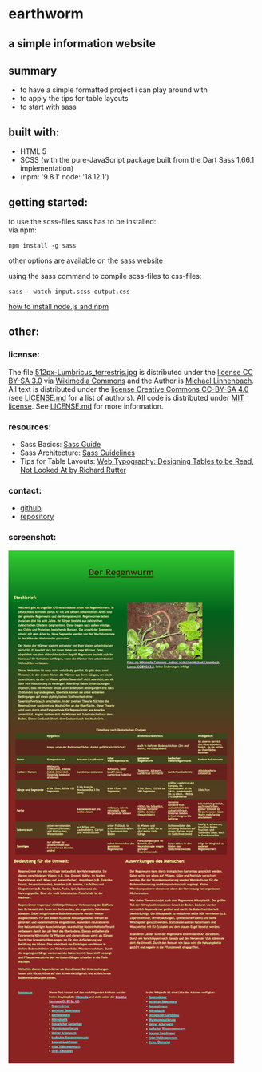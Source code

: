 # earthworm
 ## a simple information website
 ## summary
 * to have a simple formatted project i can play around with  
 * to apply the tips for table layouts  
 * to start with sass
 ## built with:
 * HTML 5  
 * SCSS (with the pure-JavaScript package built from the Dart Sass 1.66.1 implementation)  
 * (npm: '9.8.1' node: '18.12.1')
 ## getting started:
 to use the scss-files sass has to be installed:  
 via npm:  

    npm install -g sass
 other options are available on the [sass website](https://sass-lang.com/install/)

 using the sass command to compile scss-files to css-files:

    sass --watch input.scss output.css

 [how to install node.js and npm](https://docs.npmjs.com/downloading-and-installing-node-js-and-npm)
 ## other:
 ### license:
 The file [512px-Lumbricus_terrestris.jpg](assets/images/512px-Lumbricus_terrestris.JPG) is distributed under the [license CC BY-SA 3.0](http://creativecommons.org/licenses/by-sa/3.0/) via [Wikimedia Commons](https://commons.wikimedia.org/wiki/File:Lumbricus_terrestris.JPG) and the Author is [Michael Linnenbach](https://de.wikipedia.org/wiki/Benutzer:Michael_Linnenbach). All text is distributed under the [license Creative Commons CC-BY-SA 4.0](https://creativecommons.org/licenses/by-sa/4.0/deed.de) (see [LICENSE.md](LICENSE.md) for a list of authors). All code is distributed under [MIT license](https://spdx.org/licenses/MIT.html). See [LICENSE.md](LICENSE.md) for more information.
 ### resources:
 * Sass Basics: [Sass Guide](https://sass-lang.com/guide/)  
 * Sass Architecture: [Sass Guidelines](https://sass-guidelin.es/#about-sass)  
 * Tips for Table Layouts: [Web Typography: Designing Tables to be Read, Not Looked At by Richard Rutter](https://alistapart.com/article/web-typography-tables/)
 ### contact:
 * [github](https://github.com/fiebergviktoria)  
 * [repository](https://github.com/fiebergviktoria/earthworm)
### screenshot:
 ![Screenshot of the Earthworm Website](<assets/images/Screenshot 2023-09-28 at 07-48-34 Regenwurm.png>)
